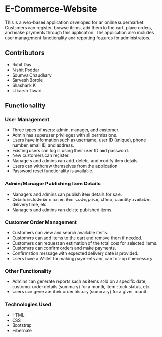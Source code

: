 # E-Commerce-Website

This is a web-based application developed for an online supermarket. Customers can register, browse items, add them to the cart, place orders, and make payments through this application. The application also includes user management functionality and reporting features for administrators.

## Contributors
- Rohit Das
- Nishit Poddar
- Soumya Chaudhary
- Sarvesh Borole
- Shashank K
- Utkarsh Tiwari

## Functionality

### User Management
- Three types of users: admin, manager, and customer.
- Admin has superuser privileges with all permissions.
- Users have information such as username, user ID (unique), phone number, email ID, and address.
- Existing users can log in using their user ID and password.
- New customers can register.
- Managers and admins can add, delete, and modify item details.
- Users can withdraw themselves from the application.
- Password reset functionality is available.

### Admin/Manager Publishing Item Details
- Managers and admins can publish item details for sale.
- Details include item name, item code, price, offers, quantity available, delivery time, etc.
- Managers and admins can delete published items.

### Customer Order Management
- Customers can view and search available items.
- Customers can add items to the cart and remove them if needed.
- Customers can request an estimation of the total cost for selected items.
- Customers can confirm orders and make payments.
- Confirmation message with expected delivery date is provided.
- Users have a Wallet for making payments and can top-up if necessary.

### Other Functionality
- Admins can generate reports such as items sold on a specific date, customer order details (summary) for a month, item stock status, etc.
- Users can generate their order history (summary) for a given month.

### Technologies Used
- HTML
- CSS
- Bootstrap
- Hibernate
